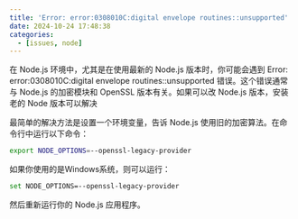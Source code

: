 ```yaml
---
title: 'Error: error:0308010C:digital envelope routines::unsupported'
date: 2024-10-24 17:48:38
categories:
  - [issues, node]
---
```


在 Node.js 环境中，尤其是在使用最新的 Node.js 版本时，你可能会遇到 Error: error:0308010C:digital envelope routines::unsupported 错误。这个错误通常与 Node.js 的加密模块和 OpenSSL 版本有关。如果可以改 Node.js 版本，安装老的 Node 版本可以解决

最简单的解决方法是设置一个环境变量，告诉 Node.js 使用旧的加密算法。在命令行中运行以下命令：

```sh
export NODE_OPTIONS=--openssl-legacy-provider
```

如果你使用的是Windows系统，则可以运行：

```sh
set NODE_OPTIONS=--openssl-legacy-provider
```

然后重新运行你的 Node.js 应用程序。
